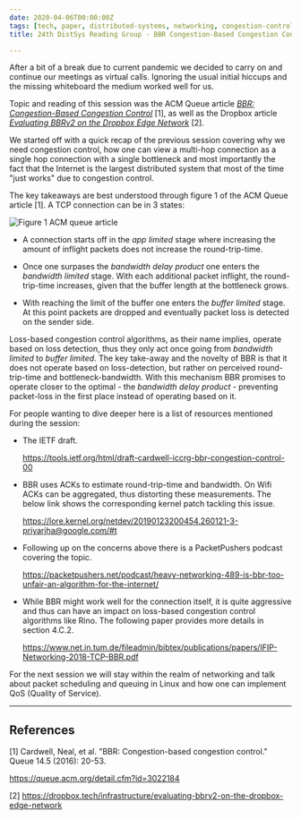 ```yaml
---
date: 2020-04-06T00:00:00Z
tags: [tech, paper, distributed-systems, networking, congestion-control]
title: 24th DistSys Reading Group - BBR Congestion-Based Congestion Control

---
```



After a bit of a break due to current pandemic we decided to carry on and
continue our meetings as virtual calls. Ignoring the usual initial hiccups and
the missing whiteboard the medium worked well for us.

Topic and reading of this session was the ACM Queue article [*BBR:
Congestion-Based Congestion
Control*](https://queue.acm.org/detail.cfm?id=3022184) [1], as well as the
Dropbox article [*Evaluating BBRv2 on the Dropbox Edge
Network*](https://dropbox.tech/infrastructure/evaluating-bbrv2-on-the-dropbox-edge-network)
[2].

We started off with a quick recap of the previous session covering why we need
congestion control, how one can view a multi-hop connection as a single hop
connection with a single bottleneck and most importantly the fact that the
Internet is the largest distributed system that most of the time "just works"
due to congestion control.

The key takeaways are best understood through figure 1 of the ACM Queue article
[1]. A TCP connection can be in 3 states:

![Figure 1 ACM queue
article](https://dl.acm.org/cms/attachment/cd17ded0-a420-417e-a362-bce7964cea23/vanjacobson1.png)

- A connection starts off in the *app limited* stage where increasing the amount
  of inflight packets does not increase the round-trip-time.

- Once one surpases the *bandwidth delay product* one enters the *bandwidth
  limited* stage. With each additional packet inflight, the round-trip-time
  increases, given that the buffer length at the bottleneck grows.

- With reaching the limit of the buffer one enters the *buffer limited* stage.
  At this point packets are dropped and eventually packet loss is detected on
  the sender side.

Loss-based congestion control algorithms, as their name implies, operate based
on loss detection, thus they only act once going from *bandwidth limited* to
*buffer limited*. The key take-away and the novelty of BBR is that it does not
operate based on loss-detection, but rather on perceived round-trip-time and
bottleneck-bandwidth. With this mechanism BBR promises to operate closer to the
optimal - the *bandwidth delay product* - preventing packet-loss in the first
place instead of operating based on it.

For people wanting to dive deeper here is a list of resources mentioned during
the session:

- The IETF draft.

  https://tools.ietf.org/html/draft-cardwell-iccrg-bbr-congestion-control-00

- BBR uses ACKs to estimate round-trip-time and bandwidth. On Wifi ACKs can be
  aggregated, thus distorting these measurements. The below link shows the
  corresponding kernel patch tackling this issue.

  https://lore.kernel.org/netdev/20190123200454.260121-3-priyarjha@google.com/#t

- Following up on the concerns above there is a PacketPushers podcast covering
  the topic.

  https://packetpushers.net/podcast/heavy-networking-489-is-bbr-too-unfair-an-algorithm-for-the-internet/

- While BBR might work well for the connection itself, it is quite aggressive
  and thus can have an impact on loss-based congestion control algorithms like
  Rino. The following paper provides more details in section 4.C.2.

  https://www.net.in.tum.de/fileadmin/bibtex/publications/papers/IFIP-Networking-2018-TCP-BBR.pdf

For the next session we will stay within the realm of networking and talk about
packet scheduling and queuing in Linux and how one can implement QoS (Quality of
Service).


---


## References

[1] Cardwell, Neal, et al. "BBR: Congestion-based congestion control." Queue
14.5 (2016): 20-53.

https://queue.acm.org/detail.cfm?id=3022184

[2]
https://dropbox.tech/infrastructure/evaluating-bbrv2-on-the-dropbox-edge-network
